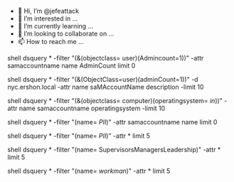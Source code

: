 - 👋 Hi, I’m @jefeattack
- 👀 I’m interested in ...
- 🌱 I’m currently learning ...
- 💞️ I’m looking to collaborate on ...
- 📫 How to reach me ...

<!---
jefeattack/jefeattack is a ✨ special ✨ repository because its `README.md` (this file) appears on your GitHub profile.
You can click the Preview link to take a look at your changes.
--->


shell dsquery * -filter "(&(objectclass= user)(Admincount=1))" -attr samaccountname name AdminCount limit 0

shell dsquery * -filter "(&(ObjectClass=user)(adminCount=1))" -d nyc.ershon.local -attr name saMAccountName description -limit 10

shell dsquery * -filter "(&(objectclass= computer)(operatingsystem= *in*))" -attr name samaccountname operatingsystem -limit 10

shell dsquery * -filter "(name= *PII*)" -attr samaccountname name limit 0

shell dsquery * -filter "(name= *PII*)" -attr * limit 5

shell dsquery * -filter "(name= SupervisorsManagersLeadership)" -attr * limit 5

shell dsquery * -filter "(name= *workman*)" -attr * limit 5
